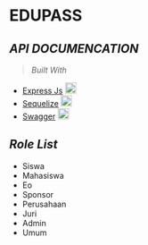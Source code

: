 # **EDUPASS**
## _API DOCUMENCATION_

> _Built With_
- [Express Js](https://expressjs.com/) <img src="https://cdn.jsdelivr.net/gh/devicons/devicon@latest/icons/express/express-original.svg" width="20" height="20"/>
- [Sequelize](https://sequelize.org/) <img src="https://cdn.jsdelivr.net/gh/devicons/devicon@latest/icons/sequelize/sequelize-original.svg" width="20" height="20"/>
- [Swagger](https://swagger.io/) <img src="https://cdn.jsdelivr.net/gh/devicons/devicon@latest/icons/swagger/swagger-original.svg" width="20" height="20"/>

## _Role List_
- Siswa
- Mahasiswa
- Eo
- Sponsor
- Perusahaan
- Juri
- Admin
- Umum